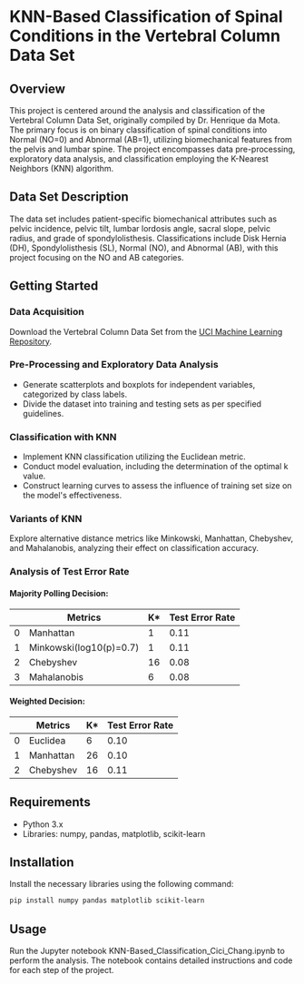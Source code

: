 # KNN-Based Classification of Spinal Conditions in the Vertebral Column Data Set

## Overview
This project is centered around the analysis and classification of the Vertebral Column Data Set, originally compiled by Dr. Henrique da Mota. The primary focus is on binary classification of spinal conditions into Normal (NO=0) and Abnormal (AB=1), utilizing biomechanical features from the pelvis and lumbar spine. The project encompasses data pre-processing, exploratory data analysis, and classification employing the K-Nearest Neighbors (KNN) algorithm.

## Data Set Description
The data set includes patient-specific biomechanical attributes such as pelvic incidence, pelvic tilt, lumbar lordosis angle, sacral slope, pelvic radius, and grade of spondylolisthesis. Classifications include Disk Hernia (DH), Spondylolisthesis (SL), Normal (NO), and Abnormal (AB), with this project focusing on the NO and AB categories.

## Getting Started

### Data Acquisition
Download the Vertebral Column Data Set from the [UCI Machine Learning Repository](https://archive.ics.uci.edu/ml/datasets/Vertebral+Column).

### Pre-Processing and Exploratory Data Analysis
- Generate scatterplots and boxplots for independent variables, categorized by class labels.
- Divide the dataset into training and testing sets as per specified guidelines.

### Classification with KNN
- Implement KNN classification utilizing the Euclidean metric.
- Conduct model evaluation, including the determination of the optimal k value.
- Construct learning curves to assess the influence of training set size on the model's effectiveness.

### Variants of KNN
Explore alternative distance metrics like Minkowski, Manhattan, Chebyshev, and Mahalanobis, analyzing their effect on classification accuracy.

### <strong> Analysis of Test Error Rate </strong>
#### Majority Polling Decision:
|     | Metrics                  | K*   | Test Error Rate  |
|-----|--------------------------|------|------------------|
| 0   | Manhattan                | 1    | 0.11             |
| 1   | Minkowski(log10(p)=0.7)  | 1    | 0.11             |
| 2   | Chebyshev                | 16   | 0.08             | 
| 3   | Mahalanobis              | 6    | 0.08             | 

#### Weighted Decision:
|     | Metrics    | K*   | Test Error Rate  |
|-----|------------|------|------------------|
| 0   | Euclidea   | 6    | 0.10             |
| 1   | Manhattan  | 26   | 0.10             |
| 2   | Chebyshev  | 16   | 0.11             | 


## Requirements
- Python 3.x
- Libraries: numpy, pandas, matplotlib, scikit-learn

## Installation
Install the necessary libraries using the following command:
```bash
pip install numpy pandas matplotlib scikit-learn
```

## Usage
Run the Jupyter notebook KNN-Based_Classification_Cici_Chang.ipynb to perform the analysis. The notebook contains detailed instructions and code for each step of the project.

